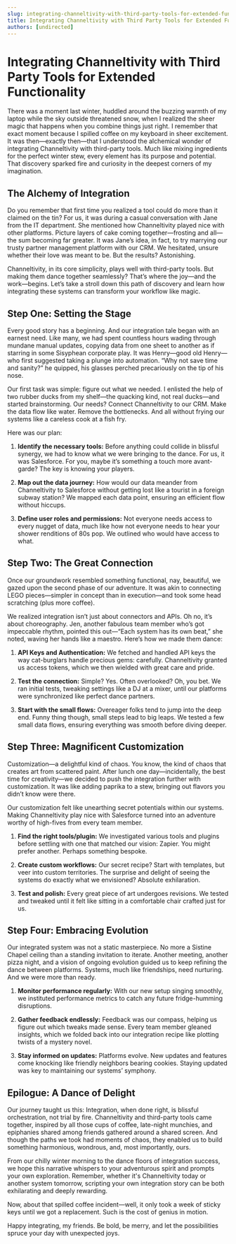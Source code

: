 ```yaml
---
slug: integrating-channeltivity-with-third-party-tools-for-extended-functionality
title: Integrating Channeltivity with Third Party Tools for Extended Functionality
authors: [undirected]
---
```



# Integrating Channeltivity with Third Party Tools for Extended Functionality

There was a moment last winter, huddled around the buzzing warmth of my laptop while the sky outside threatened snow, when I realized the sheer magic that happens when you combine things just right. I remember that exact moment because I spilled coffee on my keyboard in sheer excitement. It was then—exactly then—that I understood the alchemical wonder of integrating Channeltivity with third-party tools. Much like mixing ingredients for the perfect winter stew, every element has its purpose and potential. That discovery sparked fire and curiosity in the deepest corners of my imagination.

## The Alchemy of Integration

Do you remember that first time you realized a tool could do more than it claimed on the tin? For us, it was during a casual conversation with Jane from the IT department. She mentioned how Channeltivity played nice with other platforms. Picture layers of cake coming together—frosting and all—the sum becoming far greater. It was Jane’s idea, in fact, to try marrying our trusty partner management platform with our CRM. We hesitated, unsure whether their love was meant to be. But the results? Astonishing.

Channeltivity, in its core simplicity, plays well with third-party tools. But making them dance together seamlessly? That’s where the joy—and the work—begins. Let’s take a stroll down this path of discovery and learn how integrating these systems can transform your workflow like magic.

## Step One: Setting the Stage

Every good story has a beginning. And our integration tale began with an earnest need. Like many, we had spent countless hours wading through mundane manual updates, copying data from one sheet to another as if starring in some Sisyphean corporate play. It was Henry—good old Henry—who first suggested taking a plunge into automation. “Why not save time and sanity?” he quipped, his glasses perched precariously on the tip of his nose.

Our first task was simple: figure out what we needed. I enlisted the help of two rubber ducks from my shelf—the quacking kind, not real ducks—and started brainstorming. Our needs? Connect Channeltivity to our CRM. Make the data flow like water. Remove the bottlenecks. And all without frying our systems like a careless cook at a fish fry.

Here was our plan:

1. **Identify the necessary tools:** Before anything could collide in blissful synergy, we had to know what we were bringing to the dance. For us, it was Salesforce. For you, maybe it’s something a touch more avant-garde? The key is knowing your players.

2. **Map out the data journey:** How would our data meander from Channeltivity to Salesforce without getting lost like a tourist in a foreign subway station? We mapped each data point, ensuring an efficient flow without hiccups.

3. **Define user roles and permissions:** Not everyone needs access to every nugget of data, much like how not everyone needs to hear your shower renditions of 80s pop. We outlined who would have access to what.

## Step Two: The Great Connection

Once our groundwork resembled something functional, nay, beautiful, we gazed upon the second phase of our adventure. It was akin to connecting LEGO pieces—simpler in concept than in execution—and took some head scratching (plus more coffee). 

We realized integration isn’t just about connectors and APIs. Oh no, it’s about choreography. Jen, another fabulous team member who’s got impeccable rhythm, pointed this out—“Each system has its own beat,” she noted, waving her hands like a maestro. Here’s how we made them dance:

1. **API Keys and Authentication:** We fetched and handled API keys the way cat-burglars handle precious gems: carefully. Channeltivity granted us access tokens, which we then wielded with great care and pride.

2. **Test the connection:** Simple? Yes. Often overlooked? Oh, you bet. We ran initial tests, tweaking settings like a DJ at a mixer, until our platforms were synchronized like perfect dance partners.

3. **Start with the small flows:** Overeager folks tend to jump into the deep end. Funny thing though, small steps lead to big leaps. We tested a few small data flows, ensuring everything was smooth before diving deeper.

## Step Three: Magnificent Customization

Customization—a delightful kind of chaos. You know, the kind of chaos that creates art from scattered paint. After lunch one day—incidentally, the best time for creativity—we decided to push the integration further with customization. It was like adding paprika to a stew, bringing out flavors you didn’t know were there.

Our customization felt like unearthing secret potentials within our systems. Making Channeltivity play nice with Salesforce turned into an adventure worthy of high-fives from every team member.

1. **Find the right tools/plugin:** We investigated various tools and plugins before settling with one that matched our vision: Zapier. You might prefer another. Perhaps something bespoke.

2. **Create custom workflows:** Our secret recipe? Start with templates, but veer into custom territories. The surprise and delight of seeing the systems do exactly what we envisioned? Absolute exhilaration.

3. **Test and polish:** Every great piece of art undergoes revisions. We tested and tweaked until it felt like sitting in a comfortable chair crafted just for us.

## Step Four: Embracing Evolution

Our integrated system was not a static masterpiece. No more a Sistine Chapel ceiling than a standing invitation to iterate. Another meeting, another pizza night, and a vision of ongoing evolution guided us to keep refining the dance between platforms. Systems, much like friendships, need nurturing. And we were more than ready.

1. **Monitor performance regularly:** With our new setup singing smoothly, we instituted performance metrics to catch any future fridge-humming disruptions.

2. **Gather feedback endlessly:** Feedback was our compass, helping us figure out which tweaks made sense. Every team member gleaned insights, which we folded back into our integration recipe like plotting twists of a mystery novel.

3. **Stay informed on updates:** Platforms evolve. New updates and features come knocking like friendly neighbors bearing cookies. Staying updated was key to maintaining our systems’ symphony.

## Epilogue: A Dance of Delight

Our journey taught us this: Integration, when done right, is blissful orchestration, not trial by fire. Channeltivity and third-party tools came together, inspired by all those cups of coffee, late-night munchies, and epiphanies shared among friends gathered around a shared screen. And though the paths we took had moments of chaos, they enabled us to build something harmonious, wondrous, and, most importantly, ours.

From our chilly winter morning to the dance floors of integration success, we hope this narrative whispers to your adventurous spirit and prompts your own exploration. Remember, whether it's Channeltivity today or another system tomorrow, scripting your own integration story can be both exhilarating and deeply rewarding.

Now, about that spilled coffee incident—well, it only took a week of sticky keys until we got a replacement. Such is the cost of genius in motion.

Happy integrating, my friends. Be bold, be merry, and let the possibilities spruce your day with unexpected joys.